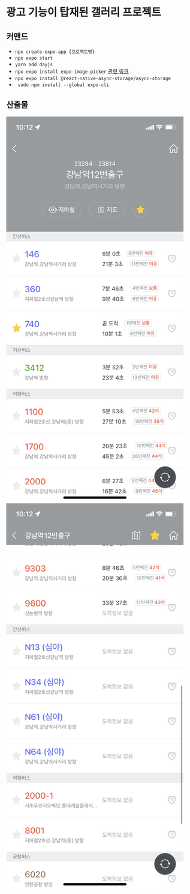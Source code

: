 # 광고 기능이 탑재된 갤러리 프로젝트

## 커맨드

- `npx create-expo-app {프로젝트명}`
- `npx expo start`
- `yarn add dayjs`
- `npx expo install expo-image-picker` [관련 링크](https://docs.expo.dev/versions/latest/sdk/imagepicker)
- `npx expo install @react-native-async-storage/async-storage`
- ` sudo npm install --global expo-cli`

## 산출물

![result1](/content/result1.PNG)
![result2](/content/result2.PNG)
